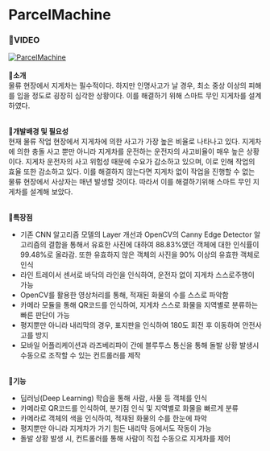 # ParcelMachine

### :movie_camera:__VIDEO__<br>
[![ParcelMachine](https://i.ytimg.com/vi/cD_2b2yRt_Y/hqdefault.jpg?sqp=-oaymwEZCPYBEIoBSFXyq4qpAwsIARUAAIhCGAFwAQ==&rs=AOn4CLB4_ggUqt0dGjsf5-QOu2b7tYki0Q)](https://youtu.be/cD_2b2yRt_Y)
<br><br>
:pushpin:__소개__<br>
물류 현장에서 지게차는 필수적이다. 하지만 인명사고가 날 경우, 최소 중상 이상의 피해를 입을 정도로 굉장히 심각한 상황이다. 이를 해결하기 위해 스마트 무인 지게차를 설계하였다.<br><br>

:pushpin:__개발배경 및 필요성__<br>
현재 물류 작업 현장에서 지게차에 의한 사고가 가장 높은 비율로 나타나고 있다. 지게차에 의한 충돌 사고 뿐만 아니라 지게차를 운전하는 운전자의 사고비율이 매우 높은 상황이다. 지게차 운전자의 사고 위험성 때문에 수요가 감소하고 있으며, 이로 인해 작업의 효율 또한 감소하고 있다. 이를 해결하지 않는다면 지게차 없이 작업을 진행할 수 없는 물류 현장에서 사상자는 매년 발생할 것이다. 따라서 이를 해결하기위해 스마트 무인 지게차를 설계해 보았다.<br><br>

:pushpin:__특장점__<br>
- 기존 CNN 알고리즘 모델의 Layer 개선과 OpenCV의 Canny Edge Detector 알고리즘의 결합을 통해서 유효한 사진에 대하여 88.83%였던 객체에 대한 인식률이 99.48%로 올라감. 또한 유효하지 않은 객체의 사진을 90% 이상의 유효한 객체로 인식<br> 
- 라인 트레이서 센서로 바닥의 라인을 인식하여, 운전자 없이 지게차 스스로주행이 가능<br>
- OpenCV를 활용한 영상처리를 통해, 적재된 화물의 수를 스스로 파악함<br> 
- 카메라 모듈을 통해 QR코드를 인식하여, 지게차 스스로 화물을 지역별로 분류하는 빠른 판단이 가능<br>
- 평지뿐만 아니라 내리막의 경우, 표지판을 인식하여 180도 회전 후 이동하여 안전사고를 방지<br>
- 모바일 어플리케이션과 라즈베리파이 간에 블루투스 통신을 통해 돌발 상황 발생시 수동으로 조작할 수 있는 컨트롤러를 제작<br><br>

:pushpin:__기능__<br>

- 딥러닝(Deep Learning) 학습을 통해 사람, 사물 등 객체를 인식
- 카메라로 QR코드를 인식하여, 분기점 인식 및 지역별로 화물을 빠르게 분류
- 카메라로 객체의 색을 인식하여, 적재된 화물의 수를 한눈에 파악
- 평지뿐만 아니라 지게차가 가기 힘든 내리막 등에서도 작동이 가능
- 돌발 상황 발생 시, 컨트롤러를 통해 사람이 직접 수동으로 지게차를 제어
<br>

